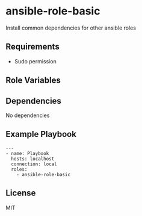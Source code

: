 ansible-role-basic
=========

Install common dependencies for other ansible roles

Requirements
------------

- Sudo permission

Role Variables
--------------

Dependencies
------------

No dependencies

Example Playbook
----------------

```
---
- name: Playbook
  hosts: localhost
  connection: local
  roles:
    - ansible-role-basic
```

License
-------

MIT
